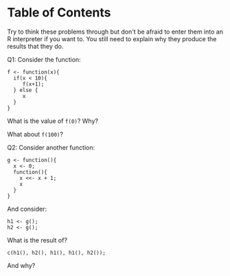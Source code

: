 
# Table of Contents



Try to think these problems through but don't be afraid to enter them
into an R interpreter if you want to. You still need to explain why
they produce the results that they do.

Q1: Consider the function:

    f <- function(x){
      if(x < 10){
         f(x+1);
      } else {
         x
      }
    }

What is the value of `f(0)`? Why?

What about `f(100)`?

Q2: Consider another function:

    g <- function(){
      x <- 0;
      function(){
        x <<- x + 1;
        x
      }
    }

And consider:

    h1 <- g();
    h2 <- g();

What is the result of?

    c(h1(), h2(), h1(), h1(), h2());

And why?

